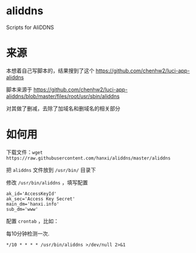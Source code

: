 # aliddns
Scripts for AliDDNS

# 来源
本想着自己写脚本的，结果搜到了这个 https://github.com/chenhw2/luci-app-aliddns

脚本来源于 https://github.com/chenhw2/luci-app-aliddns/blob/master/files/root/usr/sbin/aliddns

对其做了删减，去除了加域名和删域名的相关部分

# 如何用

下载文件：`wget https://raw.githubusercontent.com/hanxi/aliddns/master/aliddns`

把 `aliddns` 文件放到 `/usr/bin/` 目录下

修改 `/usr/bin/aliddns` ，填写配置
```
ak_id='AccessKeyId'
ak_sec='Access Key Secret'
main_dm='hanxi.info'
sub_dm='www'
```

配置 `crontab` ，比如：

每10分钟检测一次.

```
*/10 * * * * /usr/bin/aliddns >/dev/null 2>&1
```
